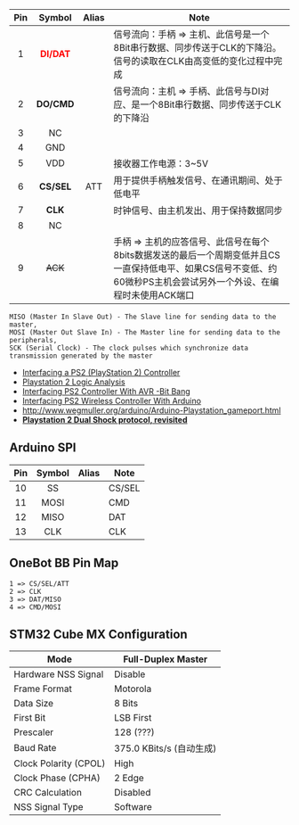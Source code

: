 | Pin | Symbol | Alias | Note |
| :---: | :---: | :---: | --- |
| 1 | <span style="color:red">**DI/DAT**</span> | | 信号流向：手柄 => 主机、此信号是一个8Bit串行数据、同步传送于CLK的下降沿。信号的读取在CLK由高变低的变化过程中完成 |
| 2 | **DO/CMD** | | 信号流向：主机 => 手柄、此信号与DI对应、是一个8Bit串行数据、同步传送于CLK的下降沿 |
| 3 | NC | |  |
| 4 | GND | |  |
| 5 | VDD | | 接收器工作电源：3~5V |
| 6 | **CS/SEL** | ATT | 用于提供手柄触发信号、在通讯期间、处于低电平 |
| 7 | **CLK** || 时钟信号、由主机发出、用于保持数据同步 |
| 8 | NC |  | |
| 9 | ~~ACK~~ | | 手柄 => 主机的应答信号、此信号在每个8bits数据发送的最后一个周期变低并且CS一直保持低电平、如果CS信号不变低、约60微秒PS主机会尝试另外一个外设、在编程时未使用ACK端口 |

```
MISO (Master In Slave Out) - The Slave line for sending data to the master,
MOSI (Master Out Slave In) - The Master line for sending data to the peripherals,
SCK (Serial Clock) - The clock pulses which synchronize data transmission generated by the master
```

* [Interfacing a PS2 (PlayStation 2) Controller](http://store.curiousinventor.com/guides/PS2/)
* [Playstation 2 Logic Analysis](http://blog.nearfuturelaboratory.com/2008/06/19/playstation2-logic-analysis/)
* [Interfacing PS2 Controller With AVR -Bit Bang](https://www.instructables.com/id/Interfacing-PS2-controller-with-AVR-Bit-Bang/)
* [Interfacing PS2 Wireless Controller With Arduino](https://www.rhydolabz.com/wiki/?p=12663)
* http://www.wegmuller.org/arduino/Arduino-Playstation_gameport.html
* [**Playstation 2 Dual Shock protocol, revisited**](https://scanlime.org/2008/07/playstation-2-dual-shock-protocol-revisited/)

## Arduino SPI

| Pin | Symbol | Alias | Note |
| :---: | :---: | :---: | --- |
| 10 | SS | | CS/SEL |
| 11 | MOSI | | CMD |
| 12 | MISO | | DAT |
| 13 | CLK | | CLK |

## OneBot BB Pin Map
```
1 => CS/SEL/ATT
2 => CLK
3 => DAT/MISO
4 => CMD/MOSI
```

## STM32 Cube MX Configuration

| Mode                  | Full-Duplex Master       |
| --------------------- | ------------------------ |
| Hardware NSS Signal   | Disable                  |
| Frame Format          | Motorola                 |
| Data Size             | 8 Bits                   |
| First Bit             | LSB First                |
| Prescaler             | 128 (???)                |
| Baud Rate             | 375.0 KBits/s (自动生成) |
| Clock Polarity (CPOL) | High                     |
| Clock Phase (CPHA)    | 2 Edge                   |
| CRC Calculation       | Disabled                 |
| NSS Signal Type       | Software                 |